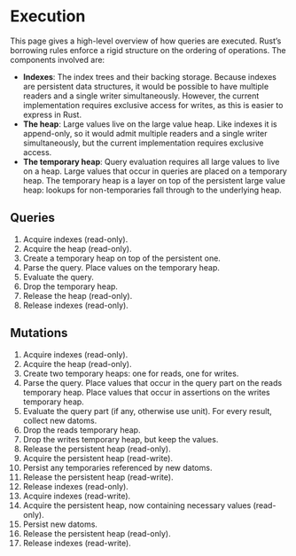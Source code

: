 # Execution

This page gives a high-level overview of how queries are executed. Rust’s
borrowing rules enforce a rigid structure on the ordering of operations. The
components involved are:

 * **Indexes**: The index trees and their backing storage. Because indexes are
   persistent data structures, it would be possible to have multiple readers and
   a single writer simultaneously. However, the current implementation requires
   exclusive access for writes, as this is easier to express in Rust.
 * **The heap**: Large values live on the large value heap. Like indexes it is
   append-only, so it would admit multiple readers and a single writer
   simultaneously, but the current implementation requires exclusive access.
 * **The temporary heap**: Query evaluation requires all large values to live on
   a heap. Large values that occur in queries are placed on a temporary heap.
   The temporary heap is a layer on top of the persistent large value heap:
   lookups for non-temporaries fall through to the underlying heap.

## Queries

 1. Acquire indexes (read-only).
 2. Acquire the heap (read-only).
 3. Create a temporary heap on top of the persistent one.
 4. Parse the query. Place values on the temporary heap.
 5. Evaluate the query.
 6. Drop the temporary heap.
 7. Release the heap (read-only).
 8. Release indexes (read-only).

## Mutations

  1. Acquire indexes (read-only).
  2. Acquire the heap (read-only).
  3. Create two temporary heaps: one for reads, one for writes.
  4. Parse the query.
     Place values that occur in the query part on the reads temporary heap.
     Place values that occur in assertions on the writes temporary heap.
  5. Evaluate the query part (if any, otherwise use unit).
     For every result, collect new datoms.
  6. Drop the reads temporary heap.
  7. Drop the writes temporary heap, but keep the values.
  8. Release the persistent heap (read-only).
  9. Acquire the persistent heap (read-write).
 10. Persist any temporaries referenced by new datoms.
 11. Release the persistent heap (read-write).
 12. Release indexes (read-only).
 13. Acquire indexes (read-write).
 14. Acquire the persistent heap, now containing necessary values (read-only).
 15. Persist new datoms.
 16. Release the persistent heap (read-only).
 17. Release indexes (read-write).
